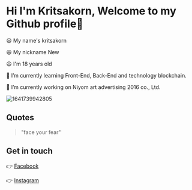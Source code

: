 # Hi I'm Kritsakorn, Welcome to my Github profile👋


😃 My name's kritsakorn

😃 My nickname New

😃 I'm 18 years old

👋 I’m currently learning Front-End, Back-End and technology blockchain.

🔭 I’m currently working on Niyom art advertising 2016 co., Ltd.



![1641739942805](https://user-images.githubusercontent.com/78206137/160372588-cd22d603-a4c9-4879-a9fd-212d3de02806.jpg)

<!--
**kritsakorn-Dev/kritsakorn-dev** is a ✨ _special_ ✨ repository because its `README.md` (this file) appears on your GitHub profile.

Here are some ideas to get you started:

- 🔭 I’m currently working on ...
- 🌱 I’m currently learning ...
- 👯 I’m looking to collaborate on ...
- 🤔 I’m looking for help with ...
- 💬 Ask me about ...
- 📫 How to reach me: ...
- 😄 Pronouns: ...
- ⚡ Fun fact: ...
-->
## Quotes
> "face your fear"

## Get in touch

👉 [Facebook](https://www.facebook.com/nuclearzaza/)

👉 [Instagram](https://www.instagram.com/kritsakorn_77/)
